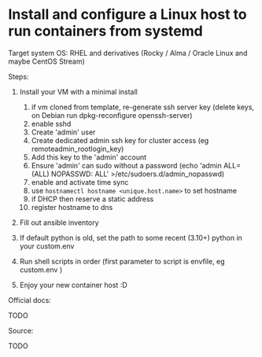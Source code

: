 Install and configure a Linux host to run containers from systemd
=================================================================

Target system OS: RHEL and derivatives (Rocky / Alma / Oracle Linux and maybe CentOS Stream)

Steps:

1. Install your VM with a minimal install
    1. if vm cloned from template, re-generate ssh server key (delete keys, on Debian run dpkg-reconfigure openssh-server)
    1. enable sshd
    1. Create 'admin' user
    1. Create dedicated admin ssh key for cluster access (eg remoteadmin_rootlogin_key)
    1. Add this key to the 'admin' account
    1. Ensure 'admin' can sudo without a password (echo 'admin        ALL=(ALL)       NOPASSWD: ALL' >/etc/sudoers.d/admin_nopasswd)
    1. enable and activate time sync
    1. use `hostnamectl hostname <unique.host.name>` to set hostname
    1. if DHCP then reserve a static address
    1. register hostname to dns

1. Fill out ansible inventory
1. If default python is old, set the path to some recent (3.10+) python in your custom.env
1. Run shell scripts in order (first parameter to script is envfile, eg custom.env )
1. Enjoy your new container host :D

Official docs:

TODO

Source: 

TODO

